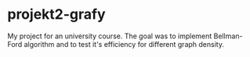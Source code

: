 # projekt2-grafy

My project for an university course. The goal was to implement Bellman-Ford algorithm and 
to test it's efficiency for different graph density.
